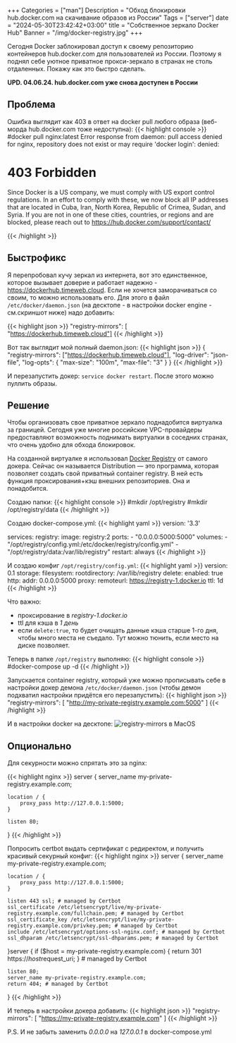 
+++
Categories = ["man"]
Description = "Обход блокировки hub.docker.com на скачивание образов из России"
Tags = ["server"]
date = "2024-05-30T23:42:42+03:00"
title = "Собственное зеркало Docker Hub"
Banner = "/img/docker-registry.jpg"
+++

Сегодня Docker заблокировал доступ к своему репозиторию контейнеров hub.docker.com для пользователей из России. Поэтому я поднял себе уютное приватное прокси-зеркало в странах не столь отдаленных. Покажу как это быстро сделать.
<!--more-->

**UPD. 04.06.24. hub.docker.com уже снова доступен в России**

## Проблема

Ошибка выглядит как 403 в ответ на docker pull любого образа (веб-морда hub.docker.com тоже недоступна):
{{< highlight console >}}
#docker pull nginx:latest
Error response from daemon: pull access denied for nginx, repository does not exist or may require 'docker login': denied: <html><body><h1>403 Forbidden</h1>
Since Docker is a US company, we must comply with US export control regulations. In an effort to comply with these, we now block all IP addresses that are located in Cuba, Iran, North Korea, Republic of Crimea, Sudan, and Syria. If you are not in one of these cities, countries, or regions and are blocked, please reach out to https://hub.docker.com/support/contact/
</body></html>
{{< /highlight >}}

## Быстрофикс

Я перепробовал кучу зеркал из интернета, вот это единственное, которое вызывает доверие и работает надежно - https://dockerhub.timeweb.cloud. Если не хочется заморачиваться со своим, то можно использовать его. Для этого в файл `/etc/docker/daemon.json` (на десктопе - в настройки docker engine - см.скриншот ниже) надо добавить:

{{< highlight json >}}
"registry-mirrors": [ "https://dockerhub.timeweb.cloud"]
{{< /highlight >}}

Вот так выглядит мой полный daemon.json:
{{< highlight json >}}
{
  "registry-mirrors": ["https://dockerhub.timeweb.cloud"],
  "log-driver": "json-file",
  "log-opts": {
    "max-size": "100m",
    "max-file": "3"
  }
}
{{< /highlight >}}

И перезапустить докер: `service docker restart`. После этого можно пуллить образы.


## Решение

Чтобы организовать свое приватное зеркало поднадобится виртуалка за границей. Сегодня уже многие российские VPC-провайдеры предоставляют возможность поднимать виртуалки в соседних странах, что очень удобно для обхода блокировок.

На созданной виртуалке я использовал [Docker Registry](https://distribution.github.io/distribution/) от самого докера. Сейчас он называется Distribution — это программа, которая позволяет создать свой приватный container registry. В ней есть функция проксирования+кэш внешних репозиториев. Она и понадобится.

Создаю папки:
{{< highlight console >}}
#mkdir /opt/registry
#mkdir /opt/registry/data
{{< /highlight >}}

Создаю docker-compose.yml:
{{< highlight yaml >}}
version: '3.3'

services:
  registry:
    image: registry:2
    ports:
      - "0.0.0.0:5000:5000"
    volumes:
      - "/opt/registry/config.yml:/etc/docker/registry/config.yml"
      - "/opt/registry/data:/var/lib/registry"
    restart: always
{{< /highlight >}}

И создаю конфиг `/opt/registry/config.yml`:
{{< highlight yaml >}}
version: 0.1
storage:
  filesystem:
    rootdirectory: /var/lib/registry
  delete:
    enabled: true
http:
  addr: 0.0.0.0:5000
proxy:
  remoteurl: https://registry-1.docker.io
  ttl: 1d
{{< /highlight >}}

Что важно:
* проксирование в *registry-1.docker.io*
* ttl для кэша в *1 день*
* если `delete:true`, то будет очищать данные кэша старше 1-го дня, чтобы много места не съедало. Тут можно тюнить, если место на диске позволяет.

Теперь в папке `/opt/registry` выполняю:
{{< highlight console >}}
#docker-compose up -d
{{< /highlight >}}

Запускается container registry, который уже можно прописывать себе в настройки докер демона `/etc/docker/daemon.json` (чтобы демон подхватил настройки придётся его перезапустить):
{{< highlight json >}}
"registry-mirrors": [
    "http://my-private-registry.example.com:5000"
]
{{< /highlight >}}

И в настройки docker на десктопе:
![registry-mirrors в MacOS](/img/docker-registry2.jpg)

## Опционально

Для секурности можно спрятать это за nginx:

{{< highlight nginx >}}
server {
    server_name my-private-registry.example.com;

    location / {
        proxy_pass http://127.0.0.1:5000;
    }

    listen 80; 
}
{{< /highlight >}}

Попросить certbot выдать сертификат с редиректом, и получить красивый секурный конфиг:
{{< highlight nginx >}}
server {
    server_name my-private-registry.example.com;

    location / {
        proxy_pass http://127.0.0.1:5000;
    }

    listen 443 ssl; # managed by Certbot
    ssl_certificate /etc/letsencrypt/live/my-private-registry.example.com/fullchain.pem; # managed by Certbot
    ssl_certificate_key /etc/letsencrypt/live/my-private-registry.example.com/privkey.pem; # managed by Certbot
    include /etc/letsencrypt/options-ssl-nginx.conf; # managed by Certbot
    ssl_dhparam /etc/letsencrypt/ssl-dhparams.pem; # managed by Certbot

}server {
    if ($host = my-private-registry.example.com) {
        return 301 https://$host$request_uri;
    } # managed by Certbot

    listen 80;
    server_name my-private-registry.example.com;
    return 404; # managed by Certbot
}
{{< /highlight >}}

И теперь в настройки докера добавить:
{{< highlight json >}}
"registry-mirrors": [
    "https://my-private-registry.example.com"
]
{{< /highlight >}}

P.S. И не забыть заменить *0.0.0.0* на *127.0.0.1* в docker-compose.yml